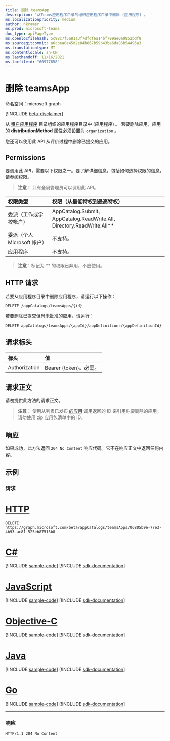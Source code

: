 ```yaml
---
title: 删除 teamsApp
description: '从Teams应用程序目录的组织应用程序目录中删除 (应用程序) 。 '
ms.localizationpriority: medium
author: nkramer
ms.prod: microsoft-teams
doc_type: apiPageType
ms.openlocfilehash: 5c98c7f5a81a3f7dfdf6a14bf799ae0a0852bdf8
ms.sourcegitcommit: a6cbea0e45d2e84b867b59b43ba6da86b54495a3
ms.translationtype: MT
ms.contentlocale: zh-CN
ms.lasthandoff: 11/16/2021
ms.locfileid: "60977658"
---
```

# <a name="delete-teamsapp"></a>删除 teamsApp

命名空间：microsoft.graph

[!INCLUDE [beta-disclaimer](../../includes/beta-disclaimer.md)]

<!-- markdownlint-disable MD001 -->

从 [租户应用程序](../resources/teamsapp.md) 目录组织的应用程序目录中 (应用程序) 。 若要删除应用，应用的 **distributionMethod** 属性必须设置为 `organization` 。

您还可以使用此 API 从评价过程中删除已提交的应用。

## <a name="permissions"></a>Permissions

要调用此 API，需要以下权限之一。要了解详细信息，包括如何选择权限的信息，请参阅[权限](/graph/permissions-reference)。

>**注意：** 只有全局管理员可以调用此 API。 

| 权限类型                        | 权限（从最低特权到最高特权）|
|:----------------------------------     |:-------------|
| 委派（工作或学校帐户） | AppCatalog.Submit、AppCatalog.ReadWrite.All、Directory.ReadWrite.All** |
| 委派（个人 Microsoft 帐户） | 不支持。|
| 应用程序                            | 不支持。 |

> **注意**：标记为 ** 的权限已弃用，不应使用。

## <a name="http-request"></a>HTTP 请求

<!-- { "blockType": "ignored" } -->

若要从应用程序目录中删除应用程序，请运行以下操作：

```http
DELETE /appCatalogs/teamsApps/{id}
```

若要删除已提交但尚未批准的应用，请运行：

```http
DELETE appCatalogs/teamsApps/{appId}/appDefinitions/{appDefinitionId}
```

## <a name="request-headers"></a>请求标头

| 标头        | 值           |
|:--------------|:--------------  |
| Authorization | Bearer {token}。必需。  |

## <a name="request-body"></a>请求正文

请勿提供此方法的请求正文。

>**注意：** 使用从列表已发布 [的应用](./appcatalogs-list-teamsapps.md) 调用返回的 ID 来引用你要删除的应用。 请勿使用 zip 应用包清单中的 ID。

## <a name="response"></a>响应

如果成功，此方法返回 `204 No Content` 响应代码。它不在响应正文中返回任何内容。

## <a name="example"></a>示例

### <a name="request"></a>请求


# <a name="http"></a>[HTTP](#tab/http)
<!-- {
  "blockType": "request",
  "name": "delete_teamsapp"
}-->

```http
DELETE https://graph.microsoft.com/beta/appCatalogs/teamsApps/06805b9e-77e3-4b93-ac81-525eb87513b8
```
# <a name="c"></a>[C#](#tab/csharp)
[!INCLUDE [sample-code](../includes/snippets/csharp/delete-teamsapp-csharp-snippets.md)]
[!INCLUDE [sdk-documentation](../includes/snippets/snippets-sdk-documentation-link.md)]

# <a name="javascript"></a>[JavaScript](#tab/javascript)
[!INCLUDE [sample-code](../includes/snippets/javascript/delete-teamsapp-javascript-snippets.md)]
[!INCLUDE [sdk-documentation](../includes/snippets/snippets-sdk-documentation-link.md)]

# <a name="objective-c"></a>[Objective-C](#tab/objc)
[!INCLUDE [sample-code](../includes/snippets/objc/delete-teamsapp-objc-snippets.md)]
[!INCLUDE [sdk-documentation](../includes/snippets/snippets-sdk-documentation-link.md)]

# <a name="java"></a>[Java](#tab/java)
[!INCLUDE [sample-code](../includes/snippets/java/delete-teamsapp-java-snippets.md)]
[!INCLUDE [sdk-documentation](../includes/snippets/snippets-sdk-documentation-link.md)]

# <a name="go"></a>[Go](#tab/go)
[!INCLUDE [sample-code](../includes/snippets/go/delete-teamsapp-go-snippets.md)]
[!INCLUDE [sdk-documentation](../includes/snippets/snippets-sdk-documentation-link.md)]

---


<!-- markdownlint-disable MD024 -->

### <a name="response"></a>响应

<!-- {
  "blockType": "response"
} -->

```http
HTTP/1.1 204 No Content
```
